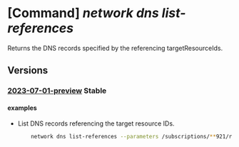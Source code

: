 # [Command] _network dns list-references_

Returns the DNS records specified by the referencing targetResourceIds.

## Versions

### [2023-07-01-preview](/Resources/mgmt-plane/L3N1YnNjcmlwdGlvbnMve30vcHJvdmlkZXJzL21pY3Jvc29mdC5uZXR3b3JrL2dldGRuc3Jlc291cmNlcmVmZXJlbmNl/2023-07-01-preview.xml) **Stable**

<!-- mgmt-plane /subscriptions/{}/providers/microsoft.network/getdnsresourcereference 2023-07-01-preview -->

#### examples

- List DNS records referencing the target resource IDs.
    ```bash
        network dns list-references --parameters /subscriptions/**921/resourceGroups/MyRg/providers/Microsoft.Network/trafficManagerProfiles/MyTm
    ```
